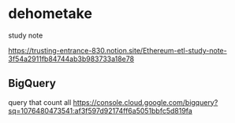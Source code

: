 # dehometake

study note

https://trusting-entrance-830.notion.site/Ethereum-etl-study-note-3f54a2911fb84744ab3b983733a18e78

## BigQuery

query that count all 
https://console.cloud.google.com/bigquery?sq=1076480473541:af3f597d92174ff6a5051bbfc5d819fa
